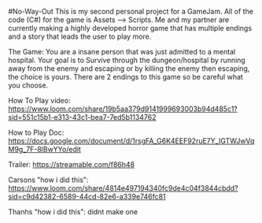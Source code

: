 #No-Way-Out
This is my second personal project for a GameJam. All of the code (C#) for the game is Assets --> Scripts. 
Me and my partner are currently making a highly developed horror game that has multiple endings and a story that leads the user to play more.

The Game: You are a insane person that was just admitted to a mental hospital. Your goal is to Survive through the dungeon/hospital by running away from the enemy and escaping or by killing the enemy then escaping, the choice is yours. There are 2 endings to this game so be careful what you choose.  

How To Play video: https://www.loom.com/share/19b5aa379d9141999693003b94d485c1?sid=551c15b1-e313-43c1-bea7-7ed5b1134762

How to Play Doc: https://docs.google.com/document/d/1rsgFA_G6K4EEF92ruE7Y_IGTWJwVqM9g_7F-8lBwYYo/edit

Trailer: https://streamable.com/f86h48

Carsons "how i did this": https://www.loom.com/share/4814e497194340fc9de4c04f3844cbdd?sid=c9d42382-6589-44cd-82e6-a339e746fc81

Thanhs "how i did this": didnt make one 
